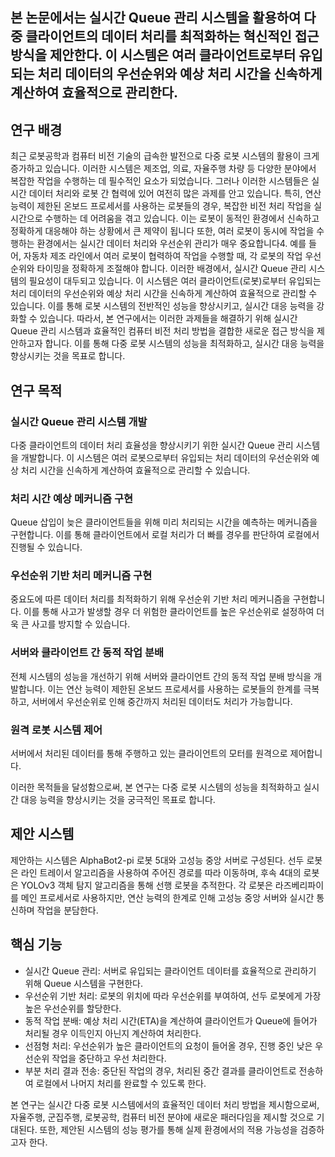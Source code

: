 ## 본 논문에서는 실시간 Queue 관리 시스템을 활용하여 다중 클라이언트의 데이터 처리를 최적화하는 혁신적인 접근 방식을 제안한다. 이 시스템은 여러 클라이언트로부터 유입되는 처리 데이터의 우선순위와 예상 처리 시간을 신속하게 계산하여 효율적으로 관리한다.

## 연구 배경
최근 로봇공학과 컴퓨터 비전 기술의 급속한 발전으로 다중 로봇 시스템의 활용이 크게 증가하고 있습니다. 이러한 시스템은 제조업, 의료, 자율주행 차량 등 다양한 분야에서 복잡한 작업을 수행하는 데 필수적인 요소가 되었습니다. 그러나 이러한 시스템들은 실시간 데이터 처리와 로봇 간 협력에 있어 여전히 많은 과제를 안고 있습니다. 특히, 연산 능력이 제한된 온보드 프로세서를 사용하는 로봇들의 경우, 복잡한 비전 처리 작업을 실시간으로 수행하는 데 어려움을 겪고 있습니다. 이는 로봇이 동적인 환경에서 신속하고 정확하게 대응해야 하는 상황에서 큰 제약이 됩니다 또한, 여러 로봇이 동시에 작업을 수행하는 환경에서는 실시간 데이터 처리와 우선순위 관리가 매우 중요합니다4. 예를 들어, 자동차 제조 라인에서 여러 로봇이 협력하여 작업을 수행할 때, 각 로봇의 작업 우선순위와 타이밍을 정확하게 조절해야 합니다. 이러한 배경에서, 실시간 Queue 관리 시스템의 필요성이 대두되고 있습니다. 이 시스템은 여러 클라이언트(로봇)로부터 유입되는 처리 데이터의 우선순위와 예상 처리 시간을 신속하게 계산하여 효율적으로 관리할 수 있습니다. 이를 통해 로봇 시스템의 전반적인 성능을 향상시키고, 실시간 대응 능력을 강화할 수 있습니다. 따라서, 본 연구에서는 이러한 과제들을 해결하기 위해 실시간 Queue 관리 시스템과 효율적인 컴퓨터 비전 처리 방법을 결합한 새로운 접근 방식을 제안하고자 합니다. 이를 통해 다중 로봇 시스템의 성능을 최적화하고, 실시간 대응 능력을 향상시키는 것을 목표로 합니다.

## 연구 목적
### 실시간 Queue 관리 시스템 개발
다중 클라이언트의 데이터 처리 효율성을 향상시키기 위한 실시간 Queue 관리 시스템을 개발합니다. 이 시스템은 여러 로봇으로부터 유입되는 처리 데이터의 우선순위와 예상 처리 시간을 신속하게 계산하여 효율적으로 관리할 수 있습니다.

### 처리 시간 예상 메커니즘 구현
Queue 삽입이 늦은 클라이언트들을 위해 미리 처리되는 시간을 예측하는 메커니즘을 구현합니다. 이를 통해 클라이언트에서 로컬 처리가 더 빠를 경우를 판단하여 로컬에서 진행될 수 있습니다.

### 우선순위 기반 처리 메커니즘 구현
중요도에 따른 데이터 처리를 최적화하기 위해 우선순위 기반 처리 메커니즘을 구현합니다. 이를 통해 사고가 발생할 경우 더 위험한 클라이언트를 높은 우선순위로 설정하여 더욱 큰 사고를 방지할 수 있습니다.

### 서버와 클라이언트 간 동적 작업 분배
전체 시스템의 성능을 개선하기 위해 서버와 클라이언트 간의 동적 작업 분배 방식을 개발합니다. 이는 연산 능력이 제한된 온보드 프로세서를 사용하는 로봇들의 한계를 극복하고, 서버에서 우선순위로 인해 중간까지 처리된 데이터도 처리가 가능합니다.

### 원격 로봇 시스템 제어
서버에서 처리된 데이터를 통해 주행하고 있는 클라이언트의 모터를 원격으로 제어합니다.

이러한 목적들을 달성함으로써, 본 연구는 다중 로봇 시스템의 성능을 최적화하고 실시간 대응 능력을 향상시키는 것을 궁극적인 목표로 합니다.

## 제안 시스템
제안하는 시스템은 AlphaBot2-pi 로봇 5대와 고성능 중앙 서버로 구성된다. 선두 로봇은 라인 트레이서 알고리즘을 사용하여 주어진 경로를 따라 이동하며, 후속 4대의 로봇은 YOLOv3 객체 탐지 알고리즘을 통해 선행 로봇을 추적한다. 각 로봇은 라즈베리파이를 메인 프로세서로 사용하지만, 연산 능력의 한계로 인해 고성능 중앙 서버와 실시간 통신하며 작업을 분담한다.

## 핵심 기능
* 실시간 Queue 관리: 서버로 유입되는 클라이언트 데이터를 효율적으로 관리하기 위해 Queue 시스템을 구현한다.
* 우선순위 기반 처리: 로봇의 위치에 따라 우선순위를 부여하여, 선두 로봇에게 가장 높은 우선순위를 할당한다.
* 동적 작업 분배: 예상 처리 시간(ETA)을 계산하여 클라이언트가 Queue에 들어가 처리될 경우 이득인지 아닌지 계산하여 처리한다.
* 선점형 처리: 우선순위가 높은 클라이언트의 요청이 들어올 경우, 진행 중인 낮은 우선순위 작업을 중단하고 우선 처리한다.
* 부분 처리 결과 전송: 중단된 작업의 경우, 처리된 중간 결과를 클라이언트로 전송하여 로컬에서 나머지 처리를 완료할 수 있도록 한다.

본 연구는 실시간 다중 로봇 시스템에서의 효율적인 데이터 처리 방법을 제시함으로써, 자율주행, 군집주행, 로봇공학, 컴퓨터 비전 분야에 새로운 패러다임을 제시할 것으로 기대된다. 또한, 제안된 시스템의 성능 평가를 통해 실제 환경에서의 적용 가능성을 검증하고자 한다.
